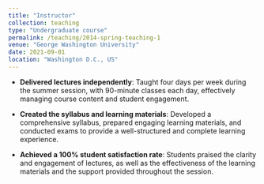 ```yaml
---
title: "Instructor"
collection: teaching
type: "Undergraduate course"
permalink: /teaching/2014-spring-teaching-1
venue: "George Washington University"
date: 2021-09-01
location: "Washington D.C., US"
---
```



- **Delivered lectures independently**: Taught four days per week during the summer session, with 90-minute classes each day, effectively managing course content and student engagement.

- **Created the syllabus and learning materials**: Developed a comprehensive syllabus, prepared engaging learning materials, and conducted exams to provide a well-structured and complete learning experience.

- **Achieved a 100% student satisfaction rate**: Students praised the clarity and engagement of lectures, as well as the effectiveness of the learning materials and the support provided throughout the session.
